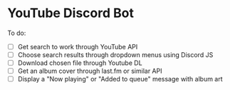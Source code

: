 # YouTube Discord Bot

To do:

- [ ] Get search to work through YouTube API
- [ ] Choose search results through dropdown menus using Discord JS
- [ ] Download chosen file through Youtube DL
- [ ] Get an album cover through last.fm or similar API
- [ ] Display a "Now playing" or "Added to queue" message with album art
